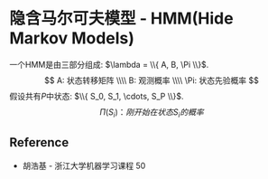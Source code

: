 # 隐含马尔可夫模型 - HMM(Hide Markov Models)

一个HMM是由三部分组成:  $\lambda = \\{ A, B, \Pi \\}$.  
$$
A: 状态转移矩阵  \\\\
B: 观测概率 \\\\
\Pi: 状态先验概率
$$
假设共有$P$中状态: $\\{ S_0, S_1, \cdots, S_P \\}$.  
$$
\Pi(S_i)： 刚开始在状态S_i的概率
$$

## Reference
* 胡浩基 - 浙江大学机器学习课程 50

